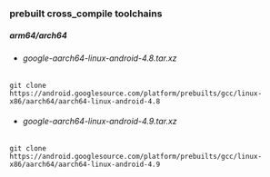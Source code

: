 ### prebuilt cross_compile toolchains

##### arm64/arch64

- ###### google-aarch64-linux-android-4.8.tar.xz

`git clone https://android.googlesource.com/platform/prebuilts/gcc/linux-x86/aarch64/aarch64-linux-android-4.8`

- ###### google-aarch64-linux-android-4.9.tar.xz

```git clone https://android.googlesource.com/platform/prebuilts/gcc/linux-x86/aarch64/aarch64-linux-android-4.9```
